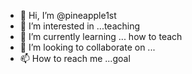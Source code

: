 - 👋 Hi, I’m @pineapple1st
- 👀 I’m interested in ...teaching
- 🌱 I’m currently learning ... how to teach
- 💞️ I’m looking to collaborate on ...
- 📫 How to reach me ...goal

<!---
pineapple1st/pineapple1st is a ✨ special ✨ repository because its `README.md` (this file) appears on your GitHub profile.
You can click the Preview link to take a look at your changes.
--->
